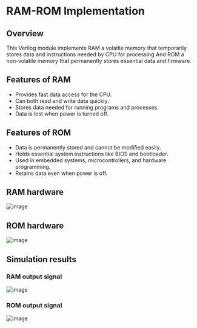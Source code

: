 # RAM-ROM Implementation

## Overview
This Verilog module implements RAM a volatile memory that temporarily stores data and instructions needed by CPU for processing.And ROM a non-volatile memory that permanently stores essential data and firmware.

## Features of RAM
- Provides fast data access for the CPU.
- Can both read and write data quickly.
- Stores data needed for running programs and processes.
- Data is lost when power is turned off.

## Features of ROM
- Data is permanently stored and cannot be modified easily.
- Holds essential system instructions like BIOS and bootloader.
- Used in embedded systems, microcontrollers, and hardware programming.
- Retains data even when power is off.

## RAM hardware
![image](https://github.com/user-attachments/assets/9608f66f-75f4-4167-b961-40d0b87c2bc4)

## ROM hardware
![image](https://github.com/user-attachments/assets/94703a1e-99ed-4219-9d25-e9e2ee7fec98)

## Simulation results
### RAM output signal
![image](https://github.com/user-attachments/assets/f3de8eb4-ae0f-4238-b27e-2e5fceca0f48)
### ROM output signal
![image](https://github.com/user-attachments/assets/f43c9b8d-c193-40e1-b0b1-567f6e6d749c)

